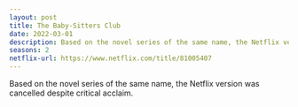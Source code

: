 ```yaml
---
layout: post
title: The Baby-Sitters Club
date: 2022-03-01
description: Based on the novel series of the same name, the Netflix version was cancelled despite critical acclaim. 
seasons: 2
netflix-url: https://www.netflix.com/title/81005407
---
```

Based on the novel series of the same name, the Netflix version was cancelled despite critical acclaim.  
